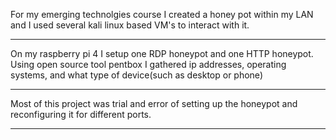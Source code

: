 For my emerging technolgies course I created a honey pot within my LAN and I used several kali linux based VM's to interact with it.   
________________________________________________________________________________________________________________________________________
On my raspberry pi 4 I setup one RDP honeypot and one HTTP honeypot. Using open source tool pentbox I gathered ip addresses,
operating systems, and what type of device(such as desktop or phone)
________________________________________________________________________________________________________________________________________
Most of this project was trial and error of setting up the honeypot and reconfiguring it for different ports. 
________________________________________________________________________________________________________________________________________
